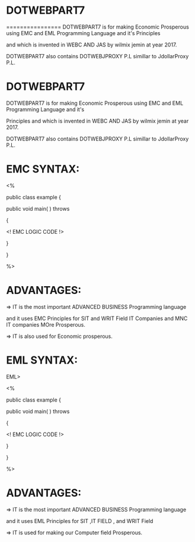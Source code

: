 # DOTWEBPART7
================
DOTWEBPART7   is  for   making  Economic  Prosperous  using  EMC  and  EML  Programming Language  and it's  Principles

and  which   is invented in  WEBC  AND  JAS  by wilmix   jemin at year  2017.

DOTWEBPART7  also  contains  DOTWEBJPROXY  P.L simillar  to  JdollarProxy P.L.


DOTWEBPART7
===========

DOTWEBPART7   is  for   making  Economic  Prosperous  using  EMC  and  EML  Programming Language  and it's

Principles  and  which   is invented in  WEBC  AND  JAS  by wilmix   jemin at year  2017.

DOTWEBPART7  also  contains  DOTWEBJPROXY  P.L simillar  to  JdollarProxy P.L.


EMC  SYNTAX:
===========

<EMC>
            
<PACK>

<%


public class  example
{


   public void main( ) throws <EXE>

{

<!  EMC  LOGIC  CODE  !>




}


 }




%>


ADVANTAGES:
===========

=> IT  is   the  most  important  ADVANCED  BUSINESS  Programming  language  

and  it  uses   EMC  Principles for   SIT  and  WRIT  Field  IT Companies and  MNC IT companies MOre  Prosperous.

=> IT  is  also  used  for  Economic  prosperous.




EML SYNTAX:
===========

EML>
            
<PACK>

<%


public class  example
{




   public void main( ) throws <EXE>

{



<!  EMC  LOGIC  CODE  !>


}








 }





%>


</EML>



ADVANTAGES:
===========

=> IT  is   the  most  important  ADVANCED  BUSINESS  Programming  language  

and  it  uses   EML  Principles for   SIT ,IT FIELD , and  WRIT  Field 



=>  IT  is  used  for making  our  Computer  field  Prosperous.

  
